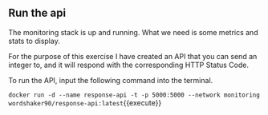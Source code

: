 
## Run the api

The monitoring stack is up and running. What we need is some metrics and stats to display.

For the purpose of this exercise I have created an API that you can send an integer to, and it will respond with the corresponding HTTP Status Code.

To run the API, input the following command into the terminal.

`docker run -d --name response-api -t -p 5000:5000 --network monitoring wordshaker90/response-api:latest`{{execute}}
